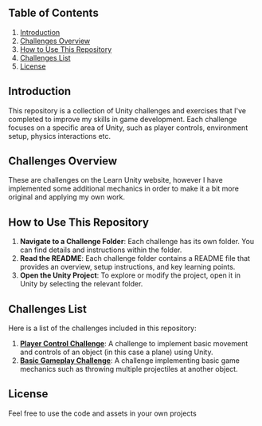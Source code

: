 ## Table of Contents

1. [Introduction](#introduction)
2. [Challenges Overview](#challenges-overview)
3. [How to Use This Repository](#how-to-use-this-repository)
4. [Challenges List](#challenges-list)
5. [License](#license)


## Introduction

This repository is a collection of Unity challenges and exercises that I've completed to improve my skills in game development. Each challenge focuses on a specific area of Unity, such as player controls, environment setup, physics interactions etc.

## Challenges Overview

These are challenges on the Learn Unity website, however I have implemented some additional mechanics in order to make it a bit more original and applying my own work.

## How to Use This Repository

1. **Navigate to a Challenge Folder**: Each challenge has its own folder. You can find details and instructions within the folder.
2. **Read the README**: Each challenge folder contains a README file that provides an overview, setup instructions, and key learning points.
3. **Open the Unity Project**: To explore or modify the project, open it in Unity by selecting the relevant folder.

## Challenges List

Here is a list of the challenges included in this repository:

1. **[Player Control Challenge](PlayerControl/README.md)**: A challenge to implement basic movement and controls of an object (in this case a plane) using Unity.
2. **[Basic Gameplay Challenge](BasicGameplay/README.md)**: A challenge implementing basic game mechanics such as throwing multiple projectiles at another object.

## License

Feel free to use the code and assets in your own projects
